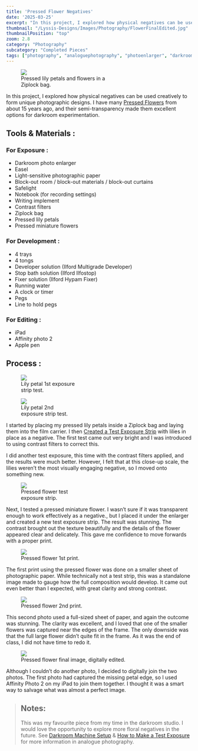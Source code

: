 ```yaml
---
title: 'Pressed Flower Negatives'
date: '2025-03-25'
excerpt: "In this project, I explored how physical negatives can be used creatively to..."
thumbnail: "/Lyssis-Designs/Images/Photography/FlowerFinalEdited.jpg"
thumbnailPosition: "top"
zoom: 2.8
category: "Photography"
subcategory: "Completed Pieces"
tags: ["photography", "analoguephotography", "photoenlarger", "darkroom", "developingphotos", "testexposurestrip", "pressedflowers", "negatives", "developingnegatives"]
---
```


<div class="clearfix">
<figure class="flex-right" style="width: 15rem; margin-right: 1rem;">
    <img src="/Lyssis-Designs/Images/Photography/PressedFlowers.jpg">
    <figcaption>Pressed lily petals and flowers in a Ziplock bag.</figcaption>
</figure>

In this project, I explored how physical negatives can be used creatively to form unique photographic designs. I have many [Pressed Flowers](#blog/Other/Preparing-&-Pressing-Flowers) from about 15 years ago, and their semi-transparency made them excellent options for darkroom experimentation.
</div>

## Tools & Materials :

### For Exposure :
-	Darkroom photo enlarger
-	Easel
-	Light-sensitive photographic paper
-	Block-out room / block-out materials / block-out curtains
-	Safelight
-	Notebook (for recording settings)
-	Writing implement
-	Contrast filters
-	Ziplock bag
-	Pressed lily petals
-	Pressed miniature flowers

### For Development :
-	4 trays
-	4 tongs
-	Developer solution (Ilford Multigrade Developer)
-	Stop bath solution (Ilford Ilfostop)
-	Fixer solution (Ilford Hypam Fixer)
-	Running water
-	A clock or timer
-	Pegs
-	Line to hold pegs

### For Editing :
-	iPad
-	Affinity photo 2
-	Apple pen

## Process :

<div class="clearfix">
<figure class="flex-left" style="width: 10rem;">
    <img src="/Lyssis-Designs/Images/Photography/LillyPetalPractice.jpg">
    <figcaption>Lily petal 1st exposure strip test.</figcaption>
</figure>

<figure class="flex-right" style="width: 8rem; margin-right: 1rem;">
    <img src="/Lyssis-Designs/Images/Photography/LillyPetalFinal.jpg">
    <figcaption>Lily petal 2nd exposure strip test.</figcaption>
</figure>

I started by placing my pressed lily petals inside a Ziplock bag and laying them into the film carrier. I then [Created a Test Exposure Strip](#/blog/Analogue-Photography/Analogue-Photo-Techniques/How-to-Make-a-Test-Exposure-Strip) with lilies in place as a negative. The first test came out very bright and I was introduced to using contrast filters to correct this.

I did another test exposure, this time with the contrast filters applied, and the results were much better. However, I felt that at this close-up scale, the lilies weren’t the most visually engaging negative, so I moved onto something new.
</div>

<div class="clearfix">
<figure class="flex-left" style="width: 8rem;">
    <img src="/Lyssis-Designs/Images/Photography/FlowerTestExposure.jpg">
    <figcaption>Pressed flower test exposure strip.</figcaption>
</figure>

Next, I tested a pressed miniature flower. I wasn’t sure if it was transparent enough to work effectively as a negative., but I placed it under the enlarger and created a new test exposure strip. The result was stunning. The contrast brought out the texture beautifully and the details of the flower appeared clear and delicately. This gave me confidence to move forwards with a proper print.
<figure class="flex-right" style="width: 15rem; margin-right: 1rem;">
    <img src="/Lyssis-Designs/Images/Photography/FlowerPractice.jpg">
    <figcaption>Pressed flower 1st print.</figcaption>
</figure>

The first print using the pressed flower was done on a smaller sheet of photographic paper. While technically not a test strip, this was a standalone image made to gauge how the full composition would develop. It came out even better than I expected, with great clarity and strong contrast.
</div>

<div class="clearfix">
<figure class="flex-left" style="width: 15rem;">
    <img src="/Lyssis-Designs/Images/Photography/FlowerFinal.jpg">
    <figcaption>Pressed flower 2nd print.</figcaption>
</figure>

This second photo used a full-sized sheet of paper, and again the outcome was stunning. The clarity was excellent, and I loved that one of the smaller flowers was captured near the edges of the frame. The only downside was that the full large flower didn’t quite fit in the frame. As it was the end of class, I did not have time to redo it.
</div>

<div class="clearfix">
<figure class="flex-right" style="width: 25rem; margin-right: 1rem;">
    <img src="/Lyssis-Designs/Images/Photography/FlowerFinalEdited.jpg">
    <figcaption>Pressed flower final image, digitally edited.</figcaption>
</figure>

Although I couldn’t do another photo, I decided to digitally join the two photos. The first photo had captured the missing petal edge, so I used Affinity Photo 2 on my iPad to join them together. I thought it was a smart way to salvage what was almost a perfect image.
</div>

> ## Notes: 
> This was my favourite piece from my time in the darkroom studio. I would love the opportunity to explore more floral negatives in the future.
> See [Darkroom Machine Setup](#/blog/Analogue-Photography/Analogue-Photo-Techniques/How-to-Set-Up-a-Darkroom-Photo-Enlarger-Machine) & [How to Make a Test Exposure](#/blog/Analogue-Photography/Analogue-Photo-Techniques/How-to-Make-a-Test-Exposure-Strip) for more information in analogue photography.